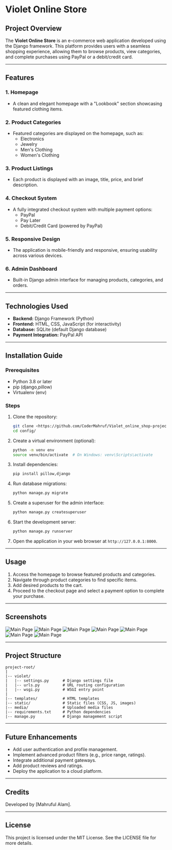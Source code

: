 # Violet Online Store

## Project Overview

The **Violet Online Store** is an e-commerce web application developed using the Django framework. This platform provides users with a seamless shopping experience, allowing them to browse products, view categories, and complete purchases using PayPal or a debit/credit card.

---

## Features

### 1. Homepage
- A clean and elegant homepage with a "Lookbook" section showcasing featured clothing items.

### 2. Product Categories
- Featured categories are displayed on the homepage, such as:
  - Electronics
  - Jewelry
  - Men's Clothing
  - Women's Clothing

### 3. Product Listings
- Each product is displayed with an image, title, price, and brief description.

### 4. Checkout System
- A fully integrated checkout system with multiple payment options:
  - PayPal
  - Pay Later
  - Debit/Credit Card (powered by PayPal)

### 5. Responsive Design
- The application is mobile-friendly and responsive, ensuring usability across various devices.

### 6. Admin Dashboard
- Built-in Django admin interface for managing products, categories, and orders.

---

## Technologies Used

- **Backend:** Django Framework (Python)
- **Frontend:** HTML, CSS, JavaScript (for interactivity)
- **Database:** SQLite (default Django database)
- **Payment Integration:** PayPal API

---

## Installation Guide

### Prerequisites
- Python 3.8 or later
- pip (django,pillow)
- Virtualenv (env)

### Steps
1. Clone the repository:
   ```bash
   git clone <https://github.com/CoderMahruf/Violet_online_shop-project.git>
   cd config/
   ```

2. Create a virtual environment (optional):
   ```bash
   python -m venv env
   source venv/bin/activate  # On Windows: venv\Scripts\activate
   ```

3. Install dependencies:
   ```bash
   pip install pillow,django
   ```

4. Run database migrations:
   ```bash
   python manage.py migrate
   ```

5. Create a superuser for the admin interface:
   ```bash
   python manage.py createsuperuser
   ```

6. Start the development server:
   ```bash
   python manage.py runserver
   ```

7. Open the application in your web browser at `http://127.0.0.1:8000`.

---

## Usage

1. Access the homepage to browse featured products and categories.
2. Navigate through product categories to find specific items.
3. Add desired products to the cart.
4. Proceed to the checkout page and select a payment option to complete your purchase.

---
## Screenshots

![Main Page](screenshots/1.png)
![Main Page](screenshots/2.png)
![Main Page](screenshots/3.png)
![Main Page](screenshots/4.png)
![Main Page](screenshots/5.png)
![Main Page](screenshots/6.png)
![Main Page](screenshots/7.png)

---
## Project Structure

```
project-root/
|
|-- violet/
|   |-- settings.py      # Django settings file
|   |-- urls.py          # URL routing configuration
|   |-- wsgi.py          # WSGI entry point
|
|-- templates/           # HTML templates
|-- static/              # Static files (CSS, JS, images)
|-- media/               # Uploaded media files
|-- requirements.txt     # Python dependencies
|-- manage.py            # Django management script
```

---

## Future Enhancements

- Add user authentication and profile management.
- Implement advanced product filters (e.g., price range, ratings).
- Integrate additional payment gateways.
- Add product reviews and ratings.
- Deploy the application to a cloud platform.

---

## Credits

Developed by [Mahruful Alam].

---

## License

This project is licensed under the MIT License. See the LICENSE file for more details.

